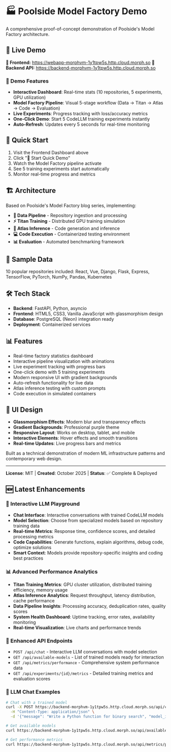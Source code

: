 # 🏭 Poolside Model Factory Demo

A comprehensive proof-of-concept demonstration of Poolside's Model Factory architecture.

## 🌟 Live Demo

**🔗 Frontend:** https://webapp-morphvm-1y1tpw5s.http.cloud.morph.so
**🔗 Backend API:** https://backend-morphvm-1y1tpw5s.http.cloud.morph.so

### 🎯 Demo Features
- **Interactive Dashboard**: Real-time stats (10 repositories, 5 experiments, GPU utilization)
- **Model Factory Pipeline**: Visual 5-stage workflow (Data → Titan → Atlas → Code → Evaluation)
- **Live Experiments**: Progress tracking with loss/accuracy metrics
- **One-Click Demo**: Start 5 CodeLLM training experiments instantly
- **Auto-Refresh**: Updates every 5 seconds for real-time monitoring

## 🚀 Quick Start

1. Visit the Frontend Dashboard above
2. Click "🚀 Start Quick Demo"
3. Watch the Model Factory pipeline activate
4. See 5 training experiments start automatically
5. Monitor real-time progress and metrics

## 🏗️ Architecture

Based on Poolside's Model Factory blog series, implementing:

- **🔧 Data Pipeline** - Repository ingestion and processing
- **⚡ Titan Training** - Distributed GPU training simulation  
- **🚀 Atlas Inference** - Code generation and inference
- **💻 Code Execution** - Containerized testing environment
- **📊 Evaluation** - Automated benchmarking framework

## 📁 Sample Data

10 popular repositories included:
React, Vue, Django, Flask, Express, TensorFlow, PyTorch, NumPy, Pandas, Kubernetes

## 🛠️ Tech Stack

- **Backend**: FastAPI, Python, asyncio
- **Frontend**: HTML5, CSS3, Vanilla JavaScript with glassmorphism design
- **Database**: PostgreSQL (Neon) integration ready
- **Deployment**: Containerized services

## 📊 Features

- Real-time factory statistics dashboard
- Interactive pipeline visualization with animations
- Live experiment tracking with progress bars
- One-click demo with 5 training experiments
- Modern responsive UI with gradient backgrounds
- Auto-refresh functionality for live data
- Atlas inference testing with custom prompts
- Code execution in simulated containers

## 🎨 UI Design

- **Glassmorphism Effects**: Modern blur and transparency effects
- **Gradient Backgrounds**: Professional purple theme
- **Responsive Layout**: Works on desktop, tablet, and mobile
- **Interactive Elements**: Hover effects and smooth transitions
- **Real-time Updates**: Live progress bars and metrics

Built as a technical demonstration of modern ML infrastructure patterns and contemporary web design.

---

**License**: MIT | **Created**: October 2025 | **Status**: ✅ Complete & Deployed

## 🆕 Latest Enhancements

### 🤖 Interactive LLM Playground
- **Chat Interface**: Interactive conversations with trained CodeLLM models
- **Model Selection**: Choose from specialized models based on repository training data
- **Real-time Metrics**: Response time, confidence scores, and detailed processing metrics
- **Code Capabilities**: Generate functions, explain algorithms, debug code, optimize solutions
- **Smart Context**: Models provide repository-specific insights and coding best practices

### 📊 Advanced Performance Analytics
- **Titan Training Metrics**: GPU cluster utilization, distributed training efficiency, memory usage
- **Atlas Inference Analytics**: Request throughput, latency distribution, cache performance
- **Data Pipeline Insights**: Processing accuracy, deduplication rates, quality scores
- **System Health Dashboard**: Uptime tracking, error rates, availability monitoring
- **Real-time Visualization**: Live charts and performance trends

### 🎯 Enhanced API Endpoints
- `POST /api/chat` - Interactive LLM conversations with model selection
- `GET /api/available-models` - List of trained models ready for interaction
- `GET /api/metrics/performance` - Comprehensive system performance data
- `GET /api/experiments/{id}/metrics` - Detailed training metrics and evaluation scores

### 💬 LLM Chat Examples
```bash
# Chat with a trained model
curl -X POST https://backend-morphvm-1y1tpw5s.http.cloud.morph.so/api/chat \
  -H "Content-Type: application/json" \
  -d '{"message": "Write a Python function for binary search", "model_id": 1}'

# Get available models
curl https://backend-morphvm-1y1tpw5s.http.cloud.morph.so/api/available-models

# Get performance metrics
curl https://backend-morphvm-1y1tpw5s.http.cloud.morph.so/api/metrics/performance
```

